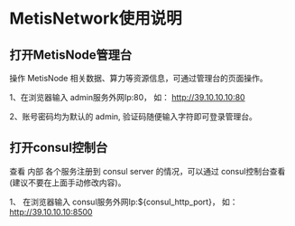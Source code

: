 # MetisNetwork使用说明

## 打开MetisNode管理台

操作 MetisNode 相关数据、算力等资源信息，可通过管理台的页面操作。

1、在浏览器输入 admin服务外网Ip:80， 如： http://39.10.10.10:80

2、账号密码均为默认的 admin, 验证码随便输入字符即可登录管理台。


## 打开consul控制台

查看 内部 各个服务注册到 consul server 的情况，可以通过 consul控制台查看(建议不要在上面手动修改内容)。


1、 在浏览器输入 consul服务外网Ip:${consul_http_port}， 如： http://39.10.10.10:8500